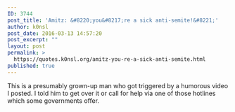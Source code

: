 ```yaml
---
ID: 3744
post_title: 'Amitz: &#8220;you&#8217;re a sick anti-semite!&#8221;'
author: k0nsl
post_date: 2016-03-13 14:57:20
post_excerpt: ""
layout: post
permalink: >
  https://quotes.k0nsl.org/amitz-you-re-a-sick-anti-semite.html
published: true
---
```

This is a presumably grown-up man who got triggered by a humorous video I posted. I told him to get over it or call for help via one of those hotlines which some governments offer.